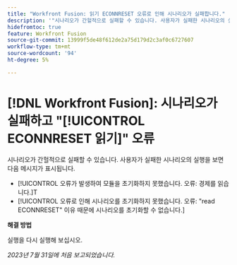 ```yaml
---
title: "Workfront Fusion: 읽기 ECONNRESET 오류로 인해 시나리오가 실패합니다."
description: '"시나리오가 간헐적으로 실패할 수 있습니다. 사용자가 실패한 시나리오의 실행을 보면 "ECONNRESET 읽기"를 언급한 오류 메시지가 표시됩니다.'
hidefromtoc: true
feature: Workfront Fusion
source-git-commit: 13999f5de48f612de2a75d179d2c3af0c6727607
workflow-type: tm+mt
source-wordcount: '94'
ht-degree: 5%

---
```



# [!DNL Workfront Fusion]: 시나리오가 실패하고 &quot;[!UICONTROL ECONNRESET 읽기]&quot; 오류

시나리오가 간헐적으로 실패할 수 있습니다. 사용자가 실패한 시나리오의 실행을 보면 다음 메시지가 표시됩니다.

* [!UICONTROL 오류가 발생하여 모듈을 초기화하지 못했습니다. 오류: 경제를 읽습니다.]T
* [!UICONTROL 오류로 인해 시나리오를 초기화하지 못했습니다. 오류: &quot;read ECONNRESET&quot; 이유 때문에 시나리오를 초기화할 수 없습니다.]

**해결 방법**

실행을 다시 실행해 보십시오.

_2023년 7월 31일에 처음 보고되었습니다._

